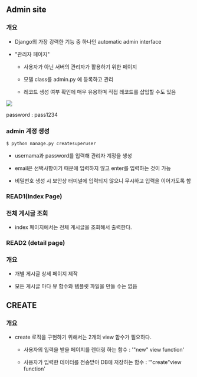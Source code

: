 ## Admin site

### 개요

- Django의 가장 강력한 기능 중 하나인 automatic admin interface

- "관리자 페이지"
  
  - 사용자가 아닌 서버의 관리자가 활용하기 위한 페이지
  
  - 모델 class를 admin.py 에 등록하고 관리
  
  - 레코드 생성 여부 확인에 매우 유용하며 직접 레코드를 삽입할 수도 있음

![](C:\Users\SSAFY\AppData\Roaming\marktext\images\2023-03-20-10-34-25-image.png)

password : pass1234

### admin 계정 생성

```bash
$ python manage.py createsuperuser
```

- usernama과 password를 입력해 관리자 계정을 생성

- email은 선택사항이기 때문에 입력하지 않고 enter를 입력하는 것이 가능

- 비밀번호 생성 시 보안상 터미널에 입력되지 않으니 무시하고 입력을 이어가도록 함
  
  

### READ1(Index Page)

### 전체 게시글 조회

- index 페이지에서는 전체 게시글을 조회해서 출력한다.



### READ2 (detail page)

### 개요

- 개별 게시글 상세 페이지 제작

- 모든 게시글 마다 뷰 함수와 템플릿 파일을 만들 수는 없음

## CREATE

### 개요

- create 로직을 구현하기 위해서는 2개의 view 함수가 필요하다.
  
  - 사용자의 입력을 받을 페이지를 렌더링 하는 함수 : '"new" view function'
  
  - 사용자가 입력한 데이터를 전송받아 DB에 저장하는 함수 : '"create"view function'
